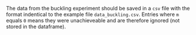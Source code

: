 The data from the buckling experiment should be saved in a `csv` file with the format indentical to the example file `data_buckling.csv`. Entries where `m` equals `0` means they were unachieveable and are therefore ignored (not stored in the dataframe).
